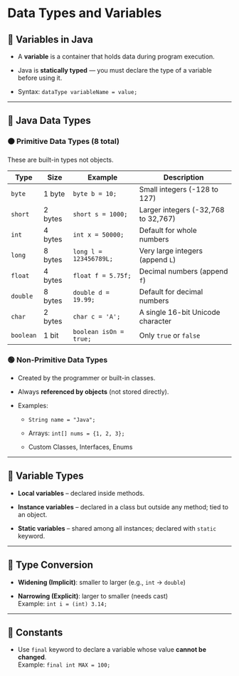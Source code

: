 # Data Types and Variables
## 🔹 **Variables in Java**

- A **variable** is a container that holds data during program execution.
    
- Java is **statically typed** — you must declare the type of a variable before using it.
    
- Syntax: `dataType variableName = value;`
    

---

## 🔹 **Java Data Types**

### 🟠 **Primitive Data Types** (8 total)

These are built-in types not objects.

|Type|Size|Example|Description|
|---|---|---|---|
|`byte`|1 byte|`byte b = 10;`|Small integers (-128 to 127)|
|`short`|2 bytes|`short s = 1000;`|Larger integers (-32,768 to 32,767)|
|`int`|4 bytes|`int x = 50000;`|Default for whole numbers|
|`long`|8 bytes|`long l = 123456789L;`|Very large integers (append `L`)|
|`float`|4 bytes|`float f = 5.75f;`|Decimal numbers (append `f`)|
|`double`|8 bytes|`double d = 19.99;`|Default for decimal numbers|
|`char`|2 bytes|`char c = 'A';`|A single 16-bit Unicode character|
|`boolean`|1 bit|`boolean isOn = true;`|Only `true` or `false`|

### 🟢 **Non-Primitive Data Types**

- Created by the programmer or built-in classes.
    
- Always **referenced by objects** (not stored directly).
    
- Examples:
    
    - `String name = "Java";`
        
    - Arrays: `int[] nums = {1, 2, 3};`
        
    - Custom Classes, Interfaces, Enums
        

---

## 🔹 **Variable Types**

- **Local variables** – declared inside methods.
    
- **Instance variables** – declared in a class but outside any method; tied to an object.
    
- **Static variables** – shared among all instances; declared with `static` keyword.
    

---

## 🔹 **Type Conversion**

- **Widening (Implicit)**: smaller to larger (e.g., `int` → `double`)
    
- **Narrowing (Explicit)**: larger to smaller (needs cast)  
    Example: `int i = (int) 3.14;`
    

---

## 🔹 **Constants**

- Use `final` keyword to declare a variable whose value **cannot be changed**.  
    Example: `final int MAX = 100;`
    
